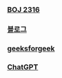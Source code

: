 ### [BOJ 2316](https://www.acmicpc.net/problem/2316)  
### [블로그](https://velog.io/@dpmawile/boj2316)  
### [geeksforgeek](https://www.geeksforgeeks.org/ford-fulkerson-algorithm-for-maximum-flow-problem/)  
### [ChatGPT](https://chat.openai.com/share/2ea4d1c6-d773-43bd-8532-488dd9045ac2)
